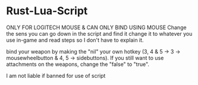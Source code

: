 # Rust-Lua-Script

ONLY FOR LOGITECH MOUSE & CAN ONLY BIND USING MOUSE Change the sens you can go down in the script and find it change it to whatever you use in-game and read steps so I don't have to explain it.



bind your weapon by making the "nil" your own hotkey (3, 4 & 5 -> 3 -> mousewheelbutton & 4, 5 -> sidebuttons).
If you still want to use attachments on the weapons, change the "false" to "true".

I am not liable if banned for use of script
